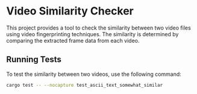# Video Similarity Checker

This project provides a tool to check the similarity between two video files using video fingerprinting techniques. The similarity is determined by comparing the extracted frame data from each video.

## Running Tests

To test the similarity between two videos, use the following command:

```bash
cargo test -- --nocapture test_ascii_text_somewhat_similar

```

